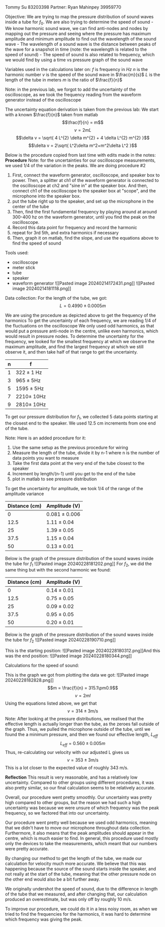 Tommy Su 83203398
Partner: Ryan Mahinpey 39959770

Objective: We are trying to map the pressure distribution of sound waves inside a tube for $f_{0}$. We are also trying to determine the speed of sound
	- We know harmonic sound wave, we can find anti-nodes and nodes by mapping out the pressure and seeing where the pressure has maximum amplitude and minimum amplitude to find out the wavelength of the sound wave
	- The wavelength of a sound wave is the distance between peaks of the wave for a snapshot in time (note: the wavelength is related to the speed of sound)
	- The speed of sound is also related to frequency, which we would find by using a time vs pressure graph of the sound wave

Variables used in the calculations later on:
$f$ is frequency in $Hz$
$n$ is the harmonic number 
$v$ is the speed of the sound wave in $\frac{m}{s}$
$L$ is the length of the tube in meters
$m$ is the ratio of $\frac{f}{n}$

Note: in the previous lab, we forgot to add the uncertainty of the oscilloscope, as we took the frequency reading from the waveform generator instead of the oscilloscope

The uncertainty equation derivation is taken from the previous lab:
We start with a known $\frac{f}{n}$ taken from matlab
$$\frac{f}{n} = m$$
$$v = 2mL$$
$$\delta v = \sqrt{ 4 L^{2} \delta m^{2} + 4 \delta L^{2} m^{2} }$$
$$\delta v = 2\sqrt{ L^2\delta m^2+m^2\delta L^2 }$$


Below is the procedure copied from last time with edits made in the notes:
**Procedure**
Note: for the uncertainties for our oscilloscope measurements, we used 1/4 of the variation in the peaks.
We are doing procedure #2
1. First, connect the waveform generator, oscilloscope, and speaker box to power. Then, a splitter at ch1 of the waveform generator is connected to the oscilloscope at ch2 and "sine in" at the speaker box. And then, connect ch1 of the oscilloscope to the speaker box at "scope", and the microphone into the speaker box.
2. put the tube right up to the speaker, and set up the microphone in the center of the tube
3. Then, find the first fundamental frequency by playing around at around 300-400 hz on the waveform generator, until you find the peak on the oscilloscope.
4. Record this data point for frequency and record the harmonic
5. repeat for 3rd 5th, and extra harmonics if necessary
6. Then, graph it on matlab, find the slope, and use the equations above to find the speed of sound

Tools used:
- oscilloscope
- meter stick
- tube
- speaker
- waveform generator
![[Pasted image 20240214172431.png]]
![[Pasted image 20240214181118.png]]

Data collection:
For the length of the tube, we got:
$$L = 0.4990\pm 0.0005m$$

We are using the procedure as depicted above to get the frequency of the harmonics
To get the uncertainty of each frequency, we are reading 1/4 of the fluctuations on the oscilloscope
We only used odd harmonics, as that would put a pressure anti-node in the centre, unlike even harmonics, which would result in pressure nodes.
To determine the uncertainty for the frequency, we looked for the smallest frequency at which we observe the maximum amplitude, and find the largest frequency at which we still observe it, and then take half of that range to get the uncertainty.

| n   | f                       |
| --- | ----------------------- |
| 1   | $322\pm 1$ $\text{Hz}$  |
| 3   | $965\pm 5 \text{Hz}$    |
| 5   | $1595\pm 5\text{Hz}$    |
| 7   | $2210\pm$ $10\text{Hz}$ |
| 9   | $2810\pm$ $10\text{Hz}$ |
To get our pressure distribution for $f_{1}$, we collected 5 data points starting at the closest end to the speaker. We used 12.5 cm increments from one end of the tube.

Note: Here is an added procedure for it:
1. Use the same setup as the previous procedure for wiring
2. Measure the length of the tube, divide it by n-1 where n is the number of data points you want to measure
3. Take the first data point at the very end of the tube closest to the speaker
4. Increment by length/(n-1) until you get to the end of the tube
5. plot in matlab to see pressure distribution

To get the uncertainty for amplitude, we took 1/4 of the range of the amplitude variance

| Distance (cm) | Amplitude (V)    |
| ------------- | ---------------- |
| 0             | $0.081\pm 0.006$ |
| 12.5          | $1.11\pm 0.04$   |
| 25            | $1.39\pm 0.05$   |
| 37.5          | $1.15\pm 0.04$   |
| 50            | $0.13\pm 0.01$   |
Below is the graph of the pressure distribution of the sound waves inside the tube for $f_{1}$
![[Pasted image 20240228181202.png]]
For $f_{2}$, we did the same thing but with the second harmonic we found:

| Distance (cm) | Amplitude (V)  |
| ------------- | -------------- |
| 0             | $0.14\pm 0.01$ |
| 12.5          | $0.75\pm 0.05$ |
| 25            | $0.09\pm 0.02$ |
| 37.5          | $0.95\pm 0.05$ |
| 50            | $0.20\pm 0.01$ |
Below is the graph of the pressure distribution of the sound waves inside the tube for $f_{2}$
![[Pasted image 20240228190710.png]]


This is the starting position:
![[Pasted image 20240228180312.png]]And this was the end position:
![[Pasted image 20240228180344.png]]


Calculations for the speed of sound:

This is the graph we got from plotting the data we got:
![[Pasted image 20240228182828.png]]
$$m = \frac{f}{n} = 315.1\pm0.9$$
$$v = 2ml$$
Using the equations listed above, we get that
$$v = 314\pm 3 \text{m/s}$$
Note: After looking at the pressure distributions, we realised that the effective length is actually longer than the tube, as the zeroes fall outside of the graph. Thus, we pulled the microphone outside of the tube, until we found the a minimum pressure, and then we found our effective length, $L_{eff}$
$$L_{eff} = 0.560\pm 0.005m$$
Thus, re-calculating our velocity with our adjusted L gives us
$$v = 353\pm 3\text{m/s}$$
This is a lot closer to the expected value of roughly 343 m/s.

**Reflection**
This result is very reasonable, and has a relatively low uncertainty. Compared to other groups using different procedures, it was also pretty similar, so our final calculation seems to be relatively accurate.

Overall, our procedure went pretty smoothly. Our uncertainty was pretty high compared to other groups, but the reason we had such a high uncertainty was because we were unsure of which frequency was the peak frequency, so we factored that into our uncertainty. 

Our procedure went pretty well because we used odd harmonics, meaning that we didn't have to move our microphone throughout data collection. Furthermore, it also means that the peak amplitudes should appear in the centre, which is much easier to find. In general, this procedure used mostly only the devices to take the measurements, which meant that our numbers were pretty accurate.

By changing our method to get the length of the tube, we made our calculation for velocity much more accurate. We believe that this was happening because the source of the sound starts inside the speaker, and not really at the start of the tube, meaning that the other pressure node on the other end would also be a bit further away.

We originally undershot the speed of sound, due to the difference in length of the tube that we measured, and after changing that, our calculation produced an overestimate, but was only off by roughly 10 m/s.

To improve our procedure, we could do it in a less noisy room, as when we tried to find the frequencies for the harmonics, it was hard to determine which frequency was giving the peak. 

